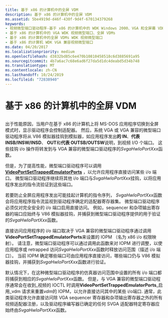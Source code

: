 ```yaml
---
title: 基于 x86 的计算机中的全屏 VDM
description: 基于 x86 的计算机中的全屏 VDM
ms.assetid: 5be4919d-d46f-430f-9d4f-670134379268
keywords:
- 视频微型端口驱动程序-基于 x86 的计算机中的 WDK Windows 2000、VGA 和全屏幕 VDMs
- 基于 x86 的计算机中的 VGA WDK 视频微型端口、全屏 VDMs
- 基于 x86 的计算机中的全屏 VDMs WDK 视频微型端口
- 基于 x86 的计算机 WDK VGA 兼容视频微型端口
ms.date: 04/20/2017
ms.localizationpriority: medium
ms.openlocfilehash: d3832bd85c6e470b10810458518c6d3885691a95
ms.sourcegitcommit: 4b7a6ac7c68e6ad6f27da5d1dc4deabd5d34b748
ms.translationtype: MT
ms.contentlocale: zh-CN
ms.lasthandoff: 10/24/2019
ms.locfileid: "72838940"
---
```

# <a name="full-screen-vdms-in-x86-based-machines"></a>基于 x86 的计算机中的全屏 VDM


## <span id="ddk_full_screen_vdms_in_x86_based_machines_gg"></span><span id="DDK_FULL_SCREEN_VDMS_IN_X86_BASED_MACHINES_GG"></span>


出于性能原因，当用户在基于 x86 的计算机上将 MS-DOS 应用程序切换到全屏模式时，显示驱动程序会控制适配器。 然后，系统 VGA 或 VGA 兼容的微型端口驱动程序将从 V86 模拟器挂钩到模拟器，如应用程序发出**的 IN**、**代表 INSB/INSW/INSD**、 **OUT**和**代表 OUTSB/OUTSW**说明，到视频 I/O 个端口。 这些挂钩 i/o 操作将转发到与 VGA 兼容的微型端口驱动程序的*SvgaHwIoPortXxx*函数。

但是，为了提高性能，微型端口驱动程序可以调用[**VideoPortSetTrappedEmulatorPorts**](https://docs.microsoft.com/windows-hardware/drivers/ddi/video/nf-video-videoportsettrappedemulatorports) ，以允许应用程序直接访问某些 i/o 端口。 微型端口驱动程序继续将其他 i/o 端口与*SvgaHwIoPortXxx*挂钩，以将应用程序发出的指令流验证到这些端口。

若要防止全屏应用程序发出可能挂起计算机的指令序列， *SvgaHwIoPortXxx*函数会将应用程序指令流监视到驱动程序确定的适配器寄存器集。 微型端口驱动程序必须仅对完全安全的 i/o 端口启用直接访问。 例如，sequencer 和杂项输出寄存器的端口应始终与 V86 模拟器挂钩，并捕获到微型端口驱动程序提供的用于验证的*SvgaHwIoPortXxx*函数。

直接访问应用程序的 i/o 端口取决于 VGA 兼容的微型端口驱动程序通过调用**VideoPortSetTrappedEmulatorPorts**来设置的 IOPM （名为 x86 i/o 权限映射）。 请注意，微型端口驱动程序可以通过调用此函数来对 IOPM 进行调整，以使应用程序或 retrapped 访问*SvgaHwIoPortXxx*函数时释放访问范围（描述 i/o 端口）。 当前 IOPM 确定哪些端口可由应用程序直接访问，哪些端口仍与 V86 模拟器挂钩，并捕获到*SvgaHwIoPortXxx*函数进行验证。

默认情况下，在这种微型端口驱动程序的仿真器访问范围中设置的所有 i/o 端口都将捕获到相应的*SvgaHwIoPortXxx*函数。 但是，与 VGA 兼容的微型端口驱动程序通常会在收到\_视频的 IOCTL 时调用**VideoPortSetTrappedEmulatorPorts**\_启用\_vdm 请求来重置*vdm*的 IOPM，以允许直接访问其中的某些 i/o端口. 通常，此类驱动程序允许直接访问除 VGA sequencer 寄存器和杂项输出寄存器之外的所有视频适配器注册，以及驱动程序编写器已确定的任何 SVGA 适配器特定寄存器应始终由*SvgaHwIoPortXxx*函数。

 

 





